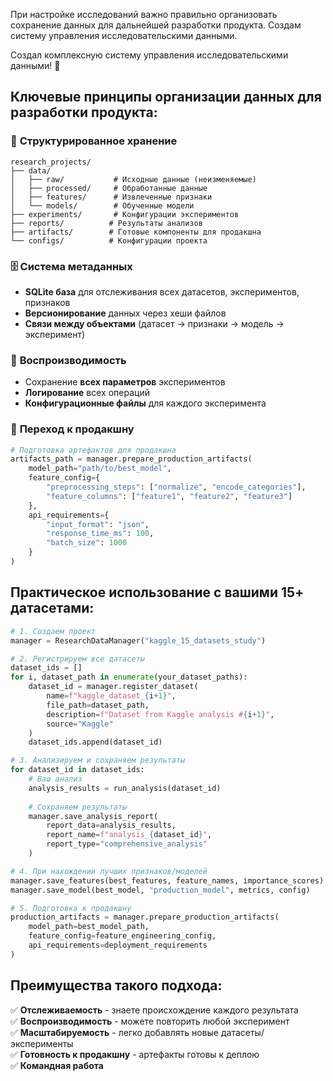 При настройке исследований важно правильно организовать сохранение данных для дальнейшей разработки продукта. Создам систему управления исследовательскими данными.

Создал комплексную систему управления исследовательскими данными! 🎯

## Ключевые принципы организации данных для разработки продукта:

### 📁 **Структурированное хранение**
```
research_projects/
├── data/
│   ├── raw/           # Исходные данные (неизменяемые)
│   ├── processed/     # Обработанные данные
│   ├── features/      # Извлеченные признаки
│   └── models/        # Обученные модели
├── experiments/       # Конфигурации экспериментов
├── reports/          # Результаты анализов
├── artifacts/        # Готовые компоненты для продакшна
└── configs/          # Конфигурации проекта
```

### 🗄️ **Система метаданных**
- **SQLite база** для отслеживания всех датасетов, экспериментов, признаков
- **Версионирование** данных через хеши файлов
- **Связи между объектами** (датасет → признаки → модель → эксперимент)

### 🔄 **Воспроизводимость**
- Сохранение **всех параметров** экспериментов
- **Логирование** всех операций
- **Конфигурационные файлы** для каждого эксперимента

### 🚀 **Переход к продакшну**
```python
# Подготовка артефактов для продакшна
artifacts_path = manager.prepare_production_artifacts(
    model_path="path/to/best_model",
    feature_config={
        "preprocessing_steps": ["normalize", "encode_categories"],
        "feature_columns": ["feature1", "feature2", "feature3"]
    },
    api_requirements={
        "input_format": "json",
        "response_time_ms": 100,
        "batch_size": 1000
    }
)
```

## Практическое использование с вашими 15+ датасетами:

```python
# 1. Создаем проект
manager = ResearchDataManager("kaggle_15_datasets_study")

# 2. Регистрируем все датасеты
dataset_ids = []
for i, dataset_path in enumerate(your_dataset_paths):
    dataset_id = manager.register_dataset(
        name=f"kaggle_dataset_{i+1}",
        file_path=dataset_path,
        description=f"Dataset from Kaggle analysis #{i+1}",
        source="Kaggle"
    )
    dataset_ids.append(dataset_id)

# 3. Анализируем и сохраняем результаты
for dataset_id in dataset_ids:
    # Ваш анализ
    analysis_results = run_analysis(dataset_id)
    
    # Сохраняем результаты
    manager.save_analysis_report(
        report_data=analysis_results,
        report_name=f"analysis_{dataset_id}",
        report_type="comprehensive_analysis"
    )

# 4. При нахождении лучших признаков/моделей
manager.save_features(best_features, feature_names, importance_scores)
manager.save_model(best_model, "production_model", metrics, config)

# 5. Подготовка к продакшну
production_artifacts = manager.prepare_production_artifacts(
    model_path=best_model_path,
    feature_config=feature_engineering_config,
    api_requirements=deployment_requirements
)
```

## Преимущества такого подхода:

✅ **Отслеживаемость** - знаете происхождение каждого результата  
✅ **Воспроизводимость** - можете повторить любой эксперимент  
✅ **Масштабируемость** - легко добавлять новые датасеты/эксперименты  
✅ **Готовность к продакшну** - артефакты готовы к деплою  
✅ **Командная работа**